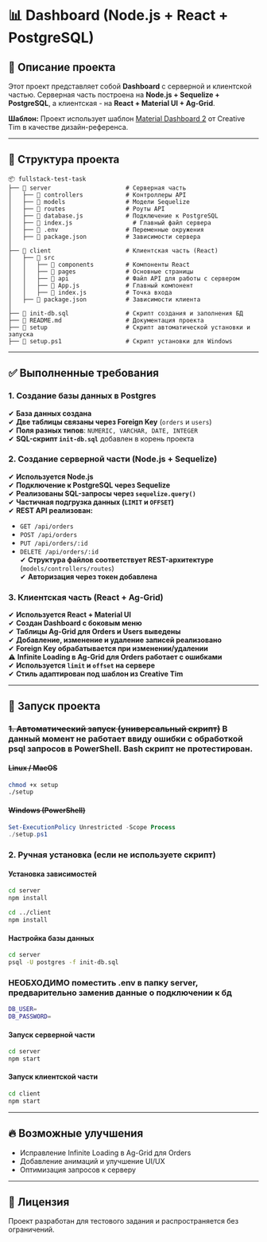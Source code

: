 # 📊 Dashboard (Node.js + React + PostgreSQL)

## 📌 Описание проекта
Этот проект представляет собой **Dashboard** с серверной и клиентской частью. Серверная часть построена на **Node.js + Sequelize + PostgreSQL**, а клиентская - на **React + Material UI + Ag-Grid**.

**Шаблон:** Проект использует шаблон [Material Dashboard 2](https://www.creative-tim.com/product/material-dashboard-react) от Creative Tim в качестве дизайн-референса.

---

## 📁 Структура проекта

```
📦 fullstack-test-task
├── 📂 server                     # Серверная часть
│   ├── 📂 controllers            # Контроллеры API
│   ├── 📂 models                 # Модели Sequelize
│   ├── 📂 routes                 # Роуты API
│   ├── 📜 database.js            # Подключение к PostgreSQL
│   ├── 📜 index.js                 # Главный файл сервера
│   ├── 📜 .env                   # Переменные окружения
│   ├── 📜 package.json           # Зависимости сервера
│
├── 📂 client                     # Клиентская часть (React)
│   ├── 📂 src
│   │   ├── 📂 components         # Компоненты React
│   │   ├── 📂 pages              # Основные страницы
│   │   ├── 📂 api                # Файл API для работы с сервером
│   │   ├── 📜 App.js             # Главный компонент
│   │   ├── 📜 index.js           # Точка входа
│   ├── 📜 package.json           # Зависимости клиента
│
├── 📜 init-db.sql                # Скрипт создания и заполнения БД
├── 📜 README.md                  # Документация проекта
├── 📜 setup                      # Скрипт автоматической установки и запуска
├── 📜 setup.ps1                  # Скрипт установки для Windows
```

---

## ✅ Выполненные требования

### **1. Создание базы данных в Postgres**
✔ **База данных создана**  
✔ **Две таблицы связаны через Foreign Key** (`orders` и `users`)  
✔ **Поля разных типов**: `NUMERIC, VARCHAR, DATE, INTEGER`  
✔ **SQL-скрипт `init-db.sql`** добавлен в корень проекта  

### **2. Создание серверной части (Node.js + Sequelize)**
✔ **Используется Node.js**  
✔ **Подключение к PostgreSQL через Sequelize**  
✔ **Реализованы SQL-запросы через `sequelize.query()`**  
✔ **Частичная подгрузка данных (`LIMIT` и `OFFSET`)**  
✔ **REST API реализован:**  
   - `GET /api/orders`
   - `POST /api/orders`
   - `PUT /api/orders/:id`
   - `DELETE /api/orders/:id`  
✔ **Структура файлов соответствует REST-архитектуре** (`models/controllers/routes`)  
✔ **Авторизация через токен добавлена**  

### **3. Клиентская часть (React + Ag-Grid)**
✔ **Используется React + Material UI**  
✔ **Создан Dashboard с боковым меню**  
✔ **Таблицы Ag-Grid для Orders и Users выведены**  
✔ **Добавление, изменение и удаление записей реализовано**  
✔ **Foreign Key обрабатывается при изменении/удалении**  
⚠ **Infinite Loading в Ag-Grid для Orders работает с ошибками**  
✔ **Используется `limit` и `offset` на сервере**  
✔ **Стиль адаптирован под шаблон из Creative Tim**  

---

## 🚀 Запуск проекта

### ~~**1. Автоматический запуск (универсальный скрипт)**~~ В данный момент не работает ввиду ошибки с обработкой psql запросов в PowerShell. Bash скрипт не протестирован.

#### ~~**Linux / MacOS**~~
```sh
chmod +x setup
./setup
```

#### ~~**Windows (PowerShell)**~~
```powershell
Set-ExecutionPolicy Unrestricted -Scope Process
./setup.ps1
```

### **2. Ручная установка (если не используете скрипт)**

#### **Установка зависимостей**
```sh
cd server
npm install

cd ../client
npm install
```

#### **Настройка базы данных**
```sh
cd server
psql -U postgres -f init-db.sql
```

### **НЕОБХОДИМО поместить .env в папку server, предварительно заменив данные о подключении к бд**
```sh
DB_USER=
DB_PASSWORD=
```

#### **Запуск серверной части**
```sh
cd server
npm start
```

#### **Запуск клиентской части**
```sh
cd client
npm start
```

---

## 🔥 Возможные улучшения
- Исправление Infinite Loading в Ag-Grid для Orders
- Добавление анимаций и улучшение UI/UX
- Оптимизация запросов к серверу

---

## 📜 Лицензия
Проект разработан для тестового задания и распространяется без ограничений.

